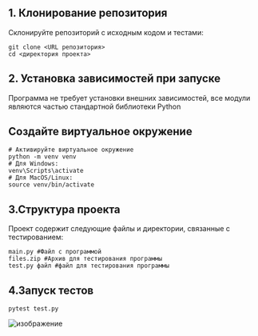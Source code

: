 ## **1. Клонирование репозитория**
Склонируйте репозиторий с исходным кодом и тестами:
```
git clone <URL репозитория>
cd <директория проекта>
```
## **2. Установка зависимостей при запуске**
Программа не требует установки внешних зависимостей, все модули являются частью стандартной библиотеки Python
## Создайте виртуальное окружение
```
# Активируйте виртуальное окружение
python -m venv venv
# Для Windows:
venv\Scripts\activate
# Для MacOS/Linux:
source venv/bin/activate
```
## **3.Структура проекта**
Проект содержит следующие файлы и директории, связанные с тестированием:
```
main.py #Файл с программой
files.zip #Архив для тестирования программы
test.py файл #файл для тестирования программы
```
## **4.Запуск тестов**
```
pytest test.py
```
![изображение](https://github.com/user-attachments/assets/e91aa85a-23df-4220-a2c0-0433dcb6b85d)
